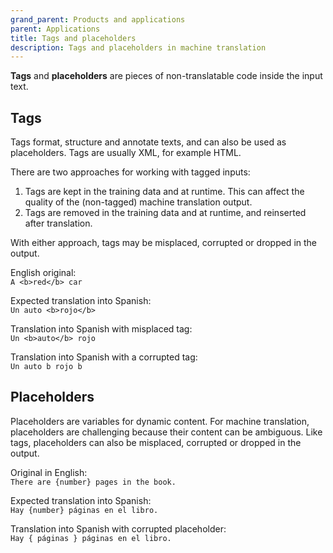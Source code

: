```yaml
---
grand_parent: Products and applications
parent: Applications
title: Tags and placeholders
description: Tags and placeholders in machine translation
---
```


**Tags** and **placeholders** are pieces of non-translatable code inside the input text.

## Tags

Tags format, structure and annotate texts, and can also be used as placeholders. Tags are usually XML, for example HTML.

There are two approaches for working with tagged inputs:

1. Tags are kept in the training data and at runtime. This can affect the quality of the (non-tagged) machine translation output.
2. Tags are removed in the training data and at runtime, and reinserted after translation.

With either approach, tags may be misplaced, corrupted or dropped in the output.


English original:  
`A <b>red</b> car`

Expected translation into Spanish:  
`Un auto <b>rojo</b>`

Translation into Spanish with misplaced tag:  
`Un <b>auto</b> rojo`

Translation into Spanish with a corrupted tag:  
`Un auto b rojo b`


## Placeholders

Placeholders are variables for dynamic content.
For machine translation, placeholders are challenging because their content can be ambiguous.
Like tags, placeholders can also be misplaced, corrupted or dropped in the output.

Original in English:  
`There are {number} pages in the book.`

Expected translation into Spanish:  
`Hay {number} páginas en el libro.`

Translation into Spanish with corrupted placeholder:  
`Hay { páginas } páginas en el libro.`
